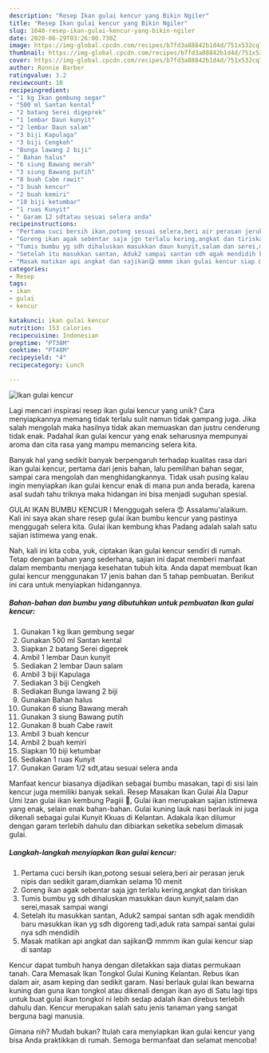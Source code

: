 ```yaml
---
description: "Resep Ikan gulai kencur yang Bikin Ngiler"
title: "Resep Ikan gulai kencur yang Bikin Ngiler"
slug: 1640-resep-ikan-gulai-kencur-yang-bikin-ngiler
date: 2020-06-29T03:26:00.730Z
image: https://img-global.cpcdn.com/recipes/b7fd3a88842b1d4d/751x532cq70/ikan-gulai-kencur-foto-resep-utama.jpg
thumbnail: https://img-global.cpcdn.com/recipes/b7fd3a88842b1d4d/751x532cq70/ikan-gulai-kencur-foto-resep-utama.jpg
cover: https://img-global.cpcdn.com/recipes/b7fd3a88842b1d4d/751x532cq70/ikan-gulai-kencur-foto-resep-utama.jpg
author: Ronnie Barber
ratingvalue: 3.2
reviewcount: 10
recipeingredient:
- "1 kg Ikan gembung segar"
- "500 ml Santan kental"
- "2 batang Serei digeprek"
- "1 lembar Daun kunyit"
- "2 lembar Daun salam"
- "3 biji Kapulaga"
- "3 biji Cengkeh"
- "Bunga lawang 2 biji"
- " Bahan halus"
- "6 siung Bawang merah"
- "3 siung Bawang putih"
- "8 buah Cabe rawit"
- "3 buah kencur"
- "2 buah kemiri"
- "10 biji ketumbar"
- "1 ruas Kunyit"
- " Garam 12 sdtatau sesuai selera anda"
recipeinstructions:
- "Pertama cuci bersih ikan,potong sesuai selera,beri air perasan jeruk nipis dan sedikit garam,diamkan selama 10 menit"
- "Goreng ikan agak sebentar saja jgn terlalu kering,angkat dan tiriskan"
- "Tumis bumbu yg sdh dihaluskan masukkan daun kunyit,salam dan serei,masak sampai wangi"
- "Setelah itu masukkan santan, Aduk2 sampai santan sdh agak mendidih baru masukkan ikan yg sdh digoreng tadi,aduk rata sampai santai gulai nya sdh mendidih"
- "Masak matikan api angkat dan sajikan😋 mmmm ikan gulai kencur siap di santap"
categories:
- Resep
tags:
- ikan
- gulai
- kencur

katakunci: ikan gulai kencur 
nutrition: 153 calories
recipecuisine: Indonesian
preptime: "PT38M"
cooktime: "PT48M"
recipeyield: "4"
recipecategory: Lunch

---
```



![Ikan gulai kencur](https://img-global.cpcdn.com/recipes/b7fd3a88842b1d4d/751x532cq70/ikan-gulai-kencur-foto-resep-utama.jpg)

Lagi mencari inspirasi resep ikan gulai kencur yang unik? Cara menyiapkannya memang tidak terlalu sulit namun tidak gampang juga. Jika salah mengolah maka hasilnya tidak akan memuaskan dan justru cenderung tidak enak. Padahal ikan gulai kencur yang enak seharusnya mempunyai aroma dan cita rasa yang mampu memancing selera kita.

Banyak hal yang sedikit banyak berpengaruh terhadap kualitas rasa dari ikan gulai kencur, pertama dari jenis bahan, lalu pemilihan bahan segar, sampai cara mengolah dan menghidangkannya. Tidak usah pusing kalau ingin menyiapkan ikan gulai kencur enak di mana pun anda berada, karena asal sudah tahu triknya maka hidangan ini bisa menjadi suguhan spesial.

GULAI IKAN BUMBU KENCUR I Menggugah selera 😍 Assalamu&#39;alaikum. Kali ini saya akan share resep gulai ikan bumbu kencur yang pastinya menggugah selera kita. Gulai ikan kembung khas Padang adalah salah satu sajian istimewa yang enak.


Nah, kali ini kita coba, yuk, ciptakan ikan gulai kencur sendiri di rumah. Tetap dengan bahan yang sederhana, sajian ini dapat memberi manfaat dalam membantu menjaga kesehatan tubuh kita. Anda dapat membuat Ikan gulai kencur menggunakan 17 jenis bahan dan 5 tahap pembuatan. Berikut ini cara untuk menyiapkan hidangannya.

<!--inarticleads1-->

##### Bahan-bahan dan bumbu yang dibutuhkan untuk pembuatan Ikan gulai kencur:

1. Gunakan 1 kg Ikan gembung segar
1. Gunakan 500 ml Santan kental
1. Siapkan 2 batang Serei digeprek
1. Ambil 1 lembar Daun kunyit
1. Sediakan 2 lembar Daun salam
1. Ambil 3 biji Kapulaga
1. Sediakan 3 biji Cengkeh
1. Sediakan Bunga lawang 2 biji
1. Gunakan  Bahan halus
1. Gunakan 6 siung Bawang merah
1. Gunakan 3 siung Bawang putih
1. Gunakan 8 buah Cabe rawit
1. Ambil 3 buah kencur
1. Ambil 2 buah kemiri
1. Siapkan 10 biji ketumbar
1. Sediakan 1 ruas Kunyit
1. Gunakan  Garam 1/2 sdt,atau sesuai selera anda


Manfaat kencur biasanya dijadikan sebagai bumbu masakan, tapi di sisi lain kencur juga memiliki banyak sekali. Resep Masakan Ikan Gulai Ala Dapur Umi Izan gulai ikan kembung Pagiii 🥰, Gulai ikan merupakan sajian istimewa yang enak, selain enak bahan-bahan. Gulai kuning lauk nasi berlauk ini juga dikenali sebagai gulai Kunyit Kkuas di Kelantan. Adakala ikan dilumur dengan garam terlebih dahulu dan dibiarkan seketika sebelum dimasak gulai. 

<!--inarticleads2-->

##### Langkah-langkah menyiapkan Ikan gulai kencur:

1. Pertama cuci bersih ikan,potong sesuai selera,beri air perasan jeruk nipis dan sedikit garam,diamkan selama 10 menit
1. Goreng ikan agak sebentar saja jgn terlalu kering,angkat dan tiriskan
1. Tumis bumbu yg sdh dihaluskan masukkan daun kunyit,salam dan serei,masak sampai wangi
1. Setelah itu masukkan santan, Aduk2 sampai santan sdh agak mendidih baru masukkan ikan yg sdh digoreng tadi,aduk rata sampai santai gulai nya sdh mendidih
1. Masak matikan api angkat dan sajikan😋 mmmm ikan gulai kencur siap di santap


Kencur dapat tumbuh hanya dengan diletakkan saja diatas permukaan tanah. Cara Memasak Ikan Tongkol Gulai Kuning Kelantan. Rebus ikan dalam air, asam keping dan sedikit garam. Nasi berlauk gulai ikan bewarna kuning dan guna ikan tongkol atau dikenali dengan ikan ayo di Satu lagi tips untuk buat gulai ikan tongkol ni lebih sedap adalah ikan direbus terlebih dahulu dan. Kencur merupakan salah satu jenis tanaman yang sangat berguna bagi manusia. 

Gimana nih? Mudah bukan? Itulah cara menyiapkan ikan gulai kencur yang bisa Anda praktikkan di rumah. Semoga bermanfaat dan selamat mencoba!
